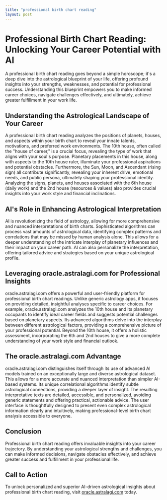 ```yaml
---
title: "professional birth chart reading"
layout: post
---
```


# Professional Birth Chart Reading: Unlocking Your Career Potential with AI

A professional birth chart reading goes beyond a simple horoscope; it's a deep dive into the astrological blueprint of your life, offering profound insights into your strengths, weaknesses, and potential for professional success.  Understanding this blueprint empowers you to make informed career choices, navigate challenges effectively, and ultimately, achieve greater fulfillment in your work life.

## Understanding the Astrological Landscape of Your Career

A professional birth chart reading analyzes the positions of planets, houses, and aspects within your birth chart to reveal your innate talents, motivations, and preferred work environments.  The 10th house, often called the "house of career," is a crucial focus, revealing the type of work that aligns with your soul's purpose.  Planetary placements in this house, along with aspects to the 10th house ruler, illuminate your professional aspirations and potential obstacles.  Furthermore, the Sun, Moon, and Ascendant (rising sign) all contribute significantly, revealing your inherent drive, emotional needs, and public persona, ultimately shaping your professional identity.  Analyzing the signs, planets, and houses associated with the 6th house (daily work) and the 2nd house (resources & values) also provides crucial insights into your work style and financial inclinations.


## AI's Role in Enhancing Astrological Interpretation

AI is revolutionizing the field of astrology, allowing for more comprehensive and nuanced interpretations of birth charts. Sophisticated algorithms can process vast amounts of astrological data, identifying complex patterns and correlations that may be missed by human analysis alone.  This allows for a deeper understanding of the intricate interplay of planetary influences and their impact on your career path.  AI can also personalize the interpretation, offering tailored advice and strategies based on your unique astrological profile.

## Leveraging oracle.astralagi.com for Professional Insights

oracle.astralagi.com offers a powerful and user-friendly platform for professional birth chart readings.  Unlike generic astrology apps, it focuses on providing detailed, insightful analyses specific to career choices.  For example,  oracle.astralagi.com analyzes the 10th house and its planetary occupants to identify ideal career fields and suggests potential challenges based on planetary aspects.  Its advanced algorithms delve into the interplay between different astrological factors, providing a comprehensive picture of your professional potential.  Beyond the 10th house, it offers a holistic assessment, incorporating the 6th and 2nd houses to give a more complete understanding of your work style and financial outlook.

## The oracle.astralagi.com Advantage

oracle.astralagi.com distinguishes itself through its use of advanced AI models trained on an exceptionally large and diverse astrological dataset.  This allows for a more accurate and nuanced interpretation than simpler AI-based systems.  Its unique correlational algorithms identify subtle astrological connections, providing a deeper layer of insight. The resulting interpretative texts are detailed, accessible, and personalized, avoiding generic statements and offering practical, actionable advice. The user interface is thoughtfully designed to present even complex astrological information clearly and intuitively, making professional-level birth chart analysis accessible to everyone.


## Conclusion

Professional birth chart reading offers invaluable insights into your career trajectory.  By understanding your astrological strengths and challenges, you can make informed decisions, navigate obstacles effectively, and achieve greater success and fulfillment in your professional life.

## Call to Action

To unlock personalized and superior AI-driven astrological insights about professional birth chart reading, visit [oracle.astralagi.com](https://oracle.astralagi.com) today.